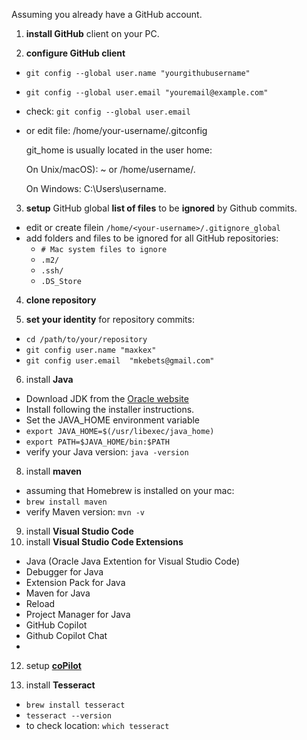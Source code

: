 Assuming you already have a GitHub account.

1. **install GitHub** client on your PC.

2. **configure GitHub client**
- `git config --global user.name "yourgithubusername"`
- `git config --global user.email "youremail@example.com"`
 - check: `git config --global user.email`
- or 
  edit file: /home/your-username/.gitconfig
  
  git_home is usually located in the user home:
  
  On Unix/macOS): ~ or /home/username/.
  
  On Windows: C:\Users\username\.
	
3. **setup** GitHub global **list of files** to be **ignored** by Github commits.
- edit or create filein `/home/<your-username>/.gitignore_global`
- add folders and files to be ignored for all GitHub repositories:
   - `# Mac system files to ignore`
   - `.m2/`
   - `.ssh/`
   - `.DS_Store`
4. **clone repository**

5. **set your identity** for repository commits:
- `cd /path/to/your/repository`
- `git config user.name "maxkex"`
- `git config user.email  "mkebets@gmail.com"`

6. install **Java**
 - Download JDK from the [Oracle website](https://www.oracle.com/java/technologies/javase-jdk11-downloads.html)
 - Install following the installer instructions.
 - Set the JAVA_HOME environment variable
  - `export JAVA_HOME=$(/usr/libexec/java_home)`
  - `export PATH=$JAVA_HOME/bin:$PATH`
  - verify your Java version: `java -version`
    
8. install **maven**
 - assuming that Homebrew is installed on your mac:
 - `brew install maven`
 - verify Maven version: `mvn -v`
   
9. install **Visual Studio Code**
10. install **Visual Studio Code Extensions**
 - Java (Oracle Java Extention for Visual Studio Code)
 - Debugger for Java
 - Extension Pack for Java
 - Maven for Java
 - Reload
 - Project Manager for Java
 - GitHub Copilot
 - Github Copilot Chat
 - 
12. setup [**coPilot**](https://docs.github.com/en/copilot/using-github-copilot/getting-started-with-github-copilot)
   
13. install **Tesseract**
 - `brew install tesseract`
 - `tesseract --version`
 - to check location: `which tesseract`
